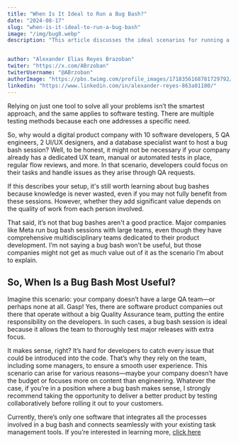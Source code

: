 ```yaml
---
title: "When Is It Ideal to Run a Bug Bash?"
date: "2024-08-17"
slug: "when-is-it-ideal-to-run-a-bug-bash"
image: "/img/bug8.webp"
description: "This article discusses the ideal scenarios for running a bug bash, focusing on how smaller teams with limited QA resources can maximize the benefits of this collaborative testing approach."


author: "Alexander Elias Reyes Brazoban"
twiter: "https://x.com/ABrzoban"
twiterUsername: "@ABrzoban"
authorImage: "https://pbs.twimg.com/profile_images/1718356168781729792/qRiC-vXL_400x400.jpg"
linkedin: "https://www.linkedin.com/in/alexander-reyes-863a01180/"
---
```


Relying on just one tool to solve all your problems isn’t the smartest approach, and the same applies to software testing. There are multiple testing methods because each one addresses a specific need.

So, why would a digital product company with 10 software developers, 5 QA engineers, 2 UI/UX designers, and a database specialist want to host a bug bash session? Well, to be honest, it might not be necessary if your company already has a dedicated UX team, manual or automated tests in place, regular flow reviews, and more. In that scenario, developers could focus on their tasks and handle issues as they arise through QA requests.

If this describes your setup, it's still worth learning about bug bashes because knowledge is never wasted, even if you may not fully benefit from these sessions. However, whether they add significant value depends on the quality of work from each person involved.

That said, it’s not that bug bashes aren't a good practice. Major companies like Meta run bug bash sessions with large teams, even though they have comprehensive multidisciplinary teams dedicated to their product development. I’m not saying a bug bash won’t be useful, but those companies might not get as much value out of it as the scenario I’m about to explain.

## So, When Is a Bug Bash Most Useful?

Imagine this scenario: your company doesn’t have a large QA team—or perhaps none at all. Gasp! Yes, there are software product companies out there that operate without a big Quality Assurance team, putting the entire responsibility on the developers. In such cases, a bug bash session is ideal because it allows the team to thoroughly test major releases with extra focus.

It makes sense, right? It’s hard for developers to catch every issue that could be introduced into the code. That’s why they rely on the team, including some managers, to ensure a smooth user experience. This scenario can arise for various reasons—maybe your company doesn’t have the budget or focuses more on content than engineering. Whatever the case, if you’re in a position where a bug bash makes sense, I strongly recommend taking the opportunity to deliver a better product by testing collaboratively before rolling it out to your customers.

Currently, there’s only one software that integrates all the processes involved in a bug bash and connects seamlessly with your existing task management tools. If you’re interested in learning more, [click here](https://bugbashparty.tools)